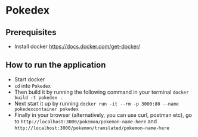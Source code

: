 # Pokedex

## Prerequisites
- Install docker https://docs.docker.com/get-docker/

## How to run the application
- Start docker
- `cd` into `Pokedex`
- Then build it by running the following command in your terminal `docker build -t pokedex .`
- Next start it up by running `docker run -it --rm -p 3000:80 --name pokedexcontainer pokedex`
- Finally in your browser (alternatively, you can use curl, postman etc), go to `http://localhost:3000/pokemon/pokemon-name-here` and `http://localhost:3000/pokemon/translated/pokemon-name-here`
